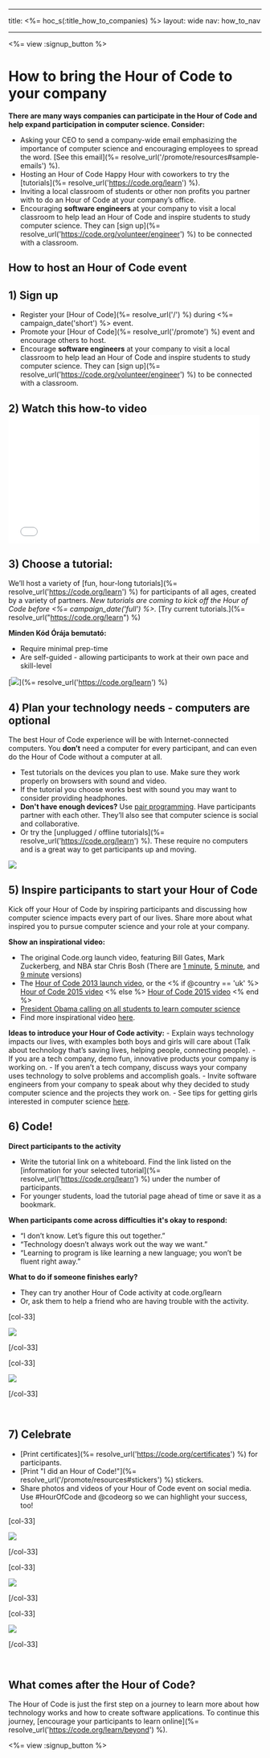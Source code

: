 * * *

title: <%= hoc_s(:title_how_to_companies) %> layout: wide nav: how_to_nav

* * *

<%= view :signup_button %>

# How to bring the Hour of Code to your company

**There are many ways companies can participate in the Hour of Code and help expand participation in computer science. Consider:**

  * Asking your CEO to send a company-wide email emphasizing the importance of computer science and encouraging employees to spread the word. [See this email](%= resolve_url('/promote/resources#sample-emails') %).
  * Hosting an Hour of Code Happy Hour with coworkers to try the [tutorials](%= resolve_url('https://code.org/learn') %).
  * Inviting a local classroom of students or other non profits you partner with to do an Hour of Code at your company’s office.
  * Encouraging **software engineers** at your company to visit a local classroom to help lead an Hour of Code and inspire students to study computer science. They can [sign up](%= resolve_url('https://code.org/volunteer/engineer') %) to be connected with a classroom.

## How to host an Hour of Code event

## 1) Sign up

  * Register your [Hour of Code](%= resolve_url('/') %) during <%= campaign_date('short') %> event.
  * Promote your [Hour of Code](%= resolve_url('/promote') %) event and encourage others to host.
  * Encourage **software engineers** at your company to visit a local classroom to help lead an Hour of Code and inspire students to study computer science. They can [sign up](%= resolve_url('https://code.org/volunteer/engineer') %) to be connected with a classroom.

## 2) Watch this how-to video <iframe width="500" height="255" src="//www.youtube.com/embed/SrnvvWDm73k" frameborder="0" allowfullscreen></iframe>
## 3) Choose a tutorial:

We’ll host a variety of [fun, hour-long tutorials](%= resolve_url('https://code.org/learn') %) for participants of all ages, created by a variety of partners. *New tutorials are coming to kick off the Hour of Code before <%= campaign_date('full') %>.* [Try current tutorials.](%= resolve_url("https://code.org/learn") %)

**Minden Kód Órája bemutató:**

  * Require minimal prep-time
  * Are self-guided - allowing participants to work at their own pace and skill-level

[![](/images/fit-700/tutorials.png)](%= resolve_url('https://code.org/learn') %)

## 4) Plan your technology needs - computers are optional

The best Hour of Code experience will be with Internet-connected computers. You **don’t** need a computer for every participant, and can even do the Hour of Code without a computer at all.

  * Test tutorials on the devices you plan to use. Make sure they work properly on browsers with sound and video.
  * If the tutorial you choose works best with sound you may want to consider providing headphones.
  * **Don't have enough devices?** Use [pair programming](https://www.youtube.com/watch?v=vgkahOzFH2Q). Have participants partner with each other. They’ll also see that computer science is social and collaborative.
  * Or try the [unplugged / offline tutorials](%= resolve_url('https://code.org/learn') %). These require no computers and is a great way to get participants up and moving. 

![](/images/fit-350/group_ipad.jpg)

## 5) Inspire participants to start your Hour of Code

Kick off your Hour of Code by inspiring participants and discussing how computer science impacts every part of our lives. Share more about what inspired you to pursue computer science and your role at your company.

**Show an inspirational video:**

  * The original Code.org launch video, featuring Bill Gates, Mark Zuckerberg, and NBA star Chris Bosh (There are [1 minute](https://www.youtube.com/watch?v=qYZF6oIZtfc), [5 minute](https://www.youtube.com/watch?v=nKIu9yen5nc), and [9 minute](https://www.youtube.com/watch?v=dU1xS07N-FA) versions)
  * The [Hour of Code 2013 launch video](https://www.youtube.com/watch?v=FC5FbmsH4fw), or the <% if @country == 'uk' %> [Hour of Code 2015 video](https://www.youtube.com/watch?v=7L97YMYqLHc) <% else %> [Hour of Code 2015 video](https://www.youtube.com/watch?v=7L97YMYqLHc) <% end %>
  * [President Obama calling on all students to learn computer science](https://www.youtube.com/watch?v=6XvmhE1J9PY)
  * Find more inspirational video [here](https://www.youtube.com/playlist?list=PLzdnOPI1iJNfpD8i4Sx7U0y2MccnrNZuP).

**Ideas to introduce your Hour of Code activity:** - Explain ways technology impacts our lives, with examples both boys and girls will care about (Talk about technology that’s saving lives, helping people, connecting people). - If you are a tech company, demo fun, innovative products your company is working on. - If you aren’t a tech company, discuss ways your company uses technology to solve problems and accomplish goals. - Invite software engineers from your company to speak about why they decided to study computer science and the projects they work on. - See tips for getting girls interested in computer science [here](<%= resolve_url('https://code.org/girls') %>).

## 6) Code!

**Direct participants to the activity**

  * Write the tutorial link on a whiteboard. Find the link listed on the [information for your selected tutorial](%= resolve_url('https://code.org/learn') %) under the number of participants.
  * For younger students, load the tutorial page ahead of time or save it as a bookmark.

**When participants come across difficulties it's okay to respond:**

  * “I don’t know. Let’s figure this out together.”
  * “Technology doesn’t always work out the way we want.”
  * “Learning to program is like learning a new language; you won’t be fluent right away.”

**What to do if someone finishes early?**

  * They can try another Hour of Code activity at code.org/learn
  * Or, ask them to help a friend who are having trouble with the activity.

[col-33]

![](/images/fit-250/highschoolgirls.jpeg)

[/col-33]

[col-33]

![](/images/fit-300/group_ar.jpg)

[/col-33]

<p style="clear:both">
  &nbsp;
</p>

## 7) Celebrate

  * [Print certificates](%= resolve_url('https://code.org/certificates') %) for participants.
  * [Print "I did an Hour of Code!"](%= resolve_url('/promote/resources#stickers') %) stickers.
  * Share photos and videos of your Hour of Code event on social media. Use #HourOfCode and @codeorg so we can highlight your success, too!

[col-33]

![](/images/fit-250/celebrate2.jpeg)

[/col-33]

[col-33]

![](/images/fit-260/highlight-certificates.jpg)

[/col-33]

[col-33]

![](/images/fit-300/boy-certificate.jpg)

[/col-33]

<p style="clear:both">
  &nbsp;
</p>

## What comes after the Hour of Code?

The Hour of Code is just the first step on a journey to learn more about how technology works and how to create software applications. To continue this journey, [encourage your participants to learn online](%= resolve_url('https://code.org/learn/beyond') %).

<%= view :signup_button %>